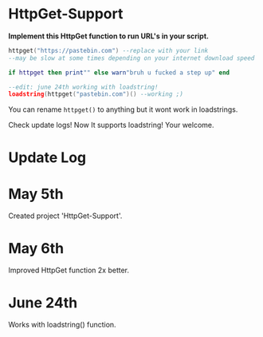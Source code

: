 # HttpGet-Support

**Implement this HttpGet function to run URL's in your script.**

```lua
httpget("https://pastebin.com") --replace with your link
--may be slow at some times depending on your internet download speed

if httpget then print"" else warn"bruh u fucked a step up" end

--edit: june 24th working with loadstring!
loadstring(httpget("pastebin.com")() --working ;)
```

You can rename `httpget()` to anything but it wont work in loadstrings.

Check update logs! Now It supports loadstring! Your welcome.

# Update Log

# May 5th
Created project 'HttpGet-Support'.

# May 6th
Improved HttpGet function 2x better.

# June 24th
Works with loadstring() function.
